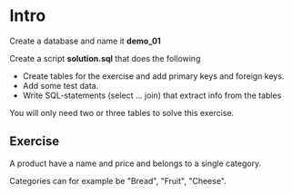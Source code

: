 # Intro

Create a database and name it **demo_01**

Create a script **solution.sql** that does the following
- Create tables for the exercise and add primary keys and foreign keys. 
- Add some test data. 
- Write SQL-statements (select ... join) that extract info from the tables

You will only need two or three tables to solve this exercise.

## Exercise

A product have a name and price and belongs to a single category.

Categories can for example be "Bread", "Fruit", "Cheese".